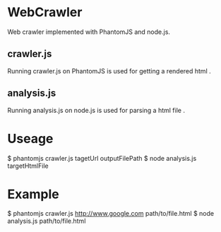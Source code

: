 # WebCrawler
Web crawler implemented with PhantomJS and node.js.

## crawler.js
Running crawler.js on PhantomJS is used for getting a rendered html .
## analysis.js
Running analysis.js on node.js is used for parsing a html file .

# Useage
$ phantomjs crawler.js tagetUrl outputFilePath
$ node analysis.js targetHtmlFile

# Example
$ phantomjs crawler.js http://www.google.com path/to/file.html
$ node analysis.js path/to/file.html
